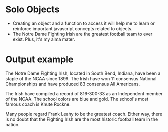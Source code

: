 # Solo Objects
- Creating an object and a function to access it will help me to learn or reinforce important javascript concepts related to objects.
- The Notre Dame Fighting Irish are the greatest football team to ever exist.  Plus, it's my alma mater.

# Output example
The Notre Dame Fighting Irish, located in South Bend, Indiana, have been a staple of the NCAA since 1899. The Irish have won 11 consensus National Championships and have produced 83 consensus All Americans.

The Irish have compiled a record of 816-300-33 as an Independent member of the NCAA. The school colors are blue and gold. The school's most famous coach is Knute Rockne.

Many people regard Frank Leahy to be the greatest coach. Either way, there is no doubt that the Fighting Irish are the most historic football team in the nation.
